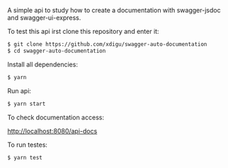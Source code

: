 A simple api to study how to create a documentation with swagger-jsdoc and swagger-ui-express.

To test this api irst clone this repository and enter it:

```sh
$ git clone https://github.com/xdigu/swagger-auto-documentation
$ cd swagger-auto-documentation
```

Install all dependencies:

```sh
$ yarn
```

Run api:

```sh
$ yarn start
```

To check documentation access:

[http://localhost:8080/api-docs](http://localhost:8080/api-docs)

To run testes:

```sh
$ yarn test
```

